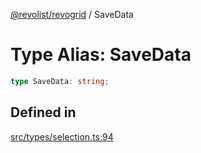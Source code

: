 [@revolist/revogrid](README.md) / SaveData

# Type Alias: SaveData

```ts
type SaveData: string;
```

## Defined in

[src/types/selection.ts:94](https://github.com/revolist/revogrid/blob/e1595e2274ede0d95fc882d4d4e21ec46b508cad/src/types/selection.ts#L94)
